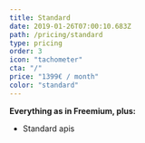 ```yaml
---
title: Standard
date: 2019-01-26T07:00:10.683Z
path: /pricing/standard
type: pricing
order: 3
icon: "tachometer"
cta: "/"
price: "1399€ / month"
color: "standard"
---
```

**Everything as in Freemium, plus:**
* Standard apis
